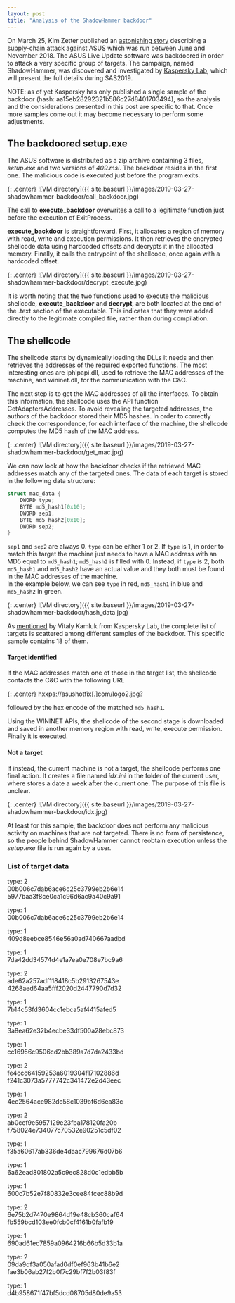 ```yaml
---
layout: post
title: "Analysis of the ShadowHammer backdoor"
---
```


On March 25, Kim Zetter published an [astonishing story](https://motherboard.vice.com/en_us/article/pan9wn/hackers-hijacked-asus-software-updates-to-install-backdoors-on-thousands-of-computers) describing a supply-chain attack against ASUS which was run between June and November 2018. The ASUS Live Update software was backdoored in order to attack a very specific group of targets. The campaign, named ShadowHammer, was discovered and investigated by [Kaspersky Lab](https://securelist.com/operation-shadowhammer/89992/?utm_source=twitter&utm_medium=social&utm_campaign=uk_securelist_db0077_organic&utm_content=sm-post&utm_term=uk_twitter_organic_db0077_sm-post_social_securelist), which will present the full details during SAS2019. 
<!--more-->

NOTE: as of yet Kaspersky has only published a single sample of the backdoor (hash: aa15eb28292321b586c27d8401703494), so the analysis and the considerations presented in this post are specific to that. Once more samples come out it may become necessary to perform some adjustments.

## The backdoored setup.exe

The ASUS software is distributed as a zip archive containing 3 files, *setup.exe* and two versions of *409.msi*. The backdoor resides in the first one.
The malicious code is executed just before the program exits.

{: .center}
![VM directory]({{ site.baseurl }}/images/2019-03-27-shadowhammer-backdoor/call_backdoor.jpg)

The call to **execute_backdoor** overwrites a call to a legitimate function just before the execution of ExitProcess.

**execute_backdoor** is straightforward. First, it allocates a region of memory with read, write and execution permissions. It then retrieves the encrypted shellcode data using hardcoded offsets and decrypts it in the allocated memory. Finally, it calls the entrypoint of the shellcode, once again with a hardcoded offset.

{: .center}
![VM directory]({{ site.baseurl }}/images/2019-03-27-shadowhammer-backdoor/decrypt_execute.jpg)

It is worth noting that the two functions used to execute the malicious shellcode, **execute_backdoor** and **decrypt**, are both located at the end of the .text section of the executable. This indicates that they were added directly to the legitimate compiled file, rather than during compilation.

## The shellcode

The shellcode starts by dynamically loading the DLLs it needs and then retrieves the addresses of the required exported functions. The most interesting ones are iphlpapi.dll, used to retrieve the MAC addresses of the machine, and wininet.dll, for the communication with the C&C.

The next step is to get the MAC addresses of all the interfaces. To obtain this information, the shellcode uses the API function GetAdaptersAddresses. To avoid revealing the targeted addresses, the authors of the backdoor stored their MD5 hashes. In order to correctly check the correspondence, for each interface of the machine, the shellcode computes the MD5 hash of the MAC address.

{: .center}
![VM directory]({{ site.baseurl }}/images/2019-03-27-shadowhammer-backdoor/get_mac.jpg)

We can now look at how the backdoor checks if the retrieved MAC addresses match any of the targeted ones. The data of each target is stored in the following data structure:

```c
struct mac_data {
    DWORD type;
    BYTE md5_hash1[0x10];
    DWORD sep1;
    BYTE md5_hash2[0x10];
    DWORD sep2;
}
```

`sep1` and `sep2` are always 0. `type` can be either 1 or 2. If `type` is 1, in order to match this target the machine just needs to have a MAC address with an MD5 equal to `md5_hash1`; `md5_hash2` is filled with 0. Instead, if `type` is 2, both `md5_hash1` and `md5_hash2` have an actual value and they both must be found in the MAC addresses of the machine.  
In the example below, we can see `type` in red, `md5_hash1` in blue and `md5_hash2` in green.

{: .center}
![VM directory]({{ site.baseurl }}/images/2019-03-27-shadowhammer-backdoor/hash_data.jpg)

As [mentioned](https://twitter.com/vkamluk/status/1110208888807124992) by Vitaly Kamluk from Kaspersky Lab, the complete list of targets is scattered among different samples of the backdoor. This specific sample contains 18 of them.

#### Target identified

If the MAC addresses match one of those in the target list, the shellcode contacts the C&C with the following URL

{: .center}
hxxps://asushotfix[.]com/logo2.jpg?

followed by the hex encode of the matched `md5_hash1`.

Using the WININET APIs, the shellcode of the second stage is downloaded and saved in another memory region with read, write, execute permission. Finally it is executed.

#### Not a target

If instead, the current machine is not a target, the shellcode performs one final action. It creates a file named *idx.ini* in the folder of the current user, where stores a date a week after the current one. The purpose of this file is unclear.  

{: .center}
![VM directory]({{ site.baseurl }}/images/2019-03-27-shadowhammer-backdoor/idx.jpg)

At least for this sample, the backdoor does not perform any malicious activity on machines that are not targeted. There is no form of persistence, so the people behind ShadowHammer cannot reobtain execution unless the *setup.exe* file is run again by a user.

### List of target data

type: 2  
00b006c7dab6ace6c25c3799eb2b6e14  
5977baa3f8ce0ca1c96d6ac9a40c9a91  
  
type: 1  
00b006c7dab6ace6c25c3799eb2b6e14  
  
type: 1  
409d8eebce8546e56a0ad740667aadbd  
  
type: 1  
7da42dd34574d4e1a7ea0e708e7bc9a6  
  
type: 2  
ade62a257adf118418c5b2913267543e  
4268aed64aa5fff2020d2447790d7d32  
  
type: 1  
7b14c53fd3604cc1ebca5af4415afed5  
  
type: 1  
3a8ea62e32b4ecbe33df500a28ebc873  
  
type: 1  
cc16956c9506cd2bb389a7d7da2433bd  
  
type: 2  
fe4ccc64159253a6019304f17102886d  
f241c3073a5777742c341472e2d43eec  
  
type: 1  
4ec2564ace982dc58c1039bf6d6ea83c  
  
type: 2  
ab0cef9e5957129e23fba178120fa20b  
f758024e734077c70532e90251c5df02  
  
type: 1  
f35a60617ab336de4daac799676d07b6  
  
type: 1  
6a62ead801802a5c9ec828d0c1edbb5b  
  
type: 1  
600c7b52e7f80832e3cee84fcec88b9d  
  
type: 2  
6e75b2d7470e9864d19e48cb360caf64  
fb559bcd103ee0fcb0cf4161b0fafb19  
  
type: 1  
690ad61ec7859a0964216b66b5d33b1a  
  
type: 2  
09da9df3a050afad0df0ef963b41b6e2  
fae3b06ab27f2b0f7c29bf7f2b03f83f  
  
type: 1  
d4b958671f47bf5dcd08705d80de9a53